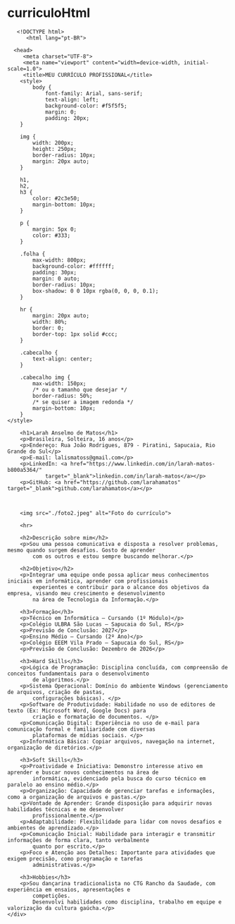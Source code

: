 # curriculoHtml

       <!DOCTYPE html>
          <html lang="pt-BR">

      <head>
         <meta charset="UTF-8">
         <meta name="viewport" content="width=device-width, initial-scale=1.0">
         <title>MEU CURRÍCULO PROFISSIONAL</title>
        <style>
            body {
                font-family: Arial, sans-serif;
                text-align: left;
                background-color: #f5f5f5;
                margin: 0;
                padding: 20px;
        }

        img {
            width: 200px;
            height: 250px;
            border-radius: 10px;
            margin: 20px auto;
        }

        h1,
        h2,
        h3 {
            color: #2c3e50;
            margin-bottom: 10px;
        }

        p {
            margin: 5px 0;
            color: #333;
        }

        .folha {
            max-width: 800px;
            background-color: #ffffff;
            padding: 30px;
            margin: 0 auto;
            border-radius: 10px;
            box-shadow: 0 0 10px rgba(0, 0, 0, 0.1);
        }

        hr {
            margin: 20px auto;
            width: 80%;
            border: 0;
            border-top: 1px solid #ccc;
        }

        .cabecalho {
            text-align: center;
        }

        .cabecalho img {
            max-width: 150px;
            /* ou o tamanho que desejar */
            border-radius: 50%;
            /* se quiser a imagem redonda */
            margin-bottom: 10px;
        }
    </style>
</head>

<body>
    <div class="folha">

        <h1>Larah Anselmo de Matos</h1>
        <p>Brasileira, Solteira, 16 anos</p>
        <p>Endereço: Rua João Rodrigues, 879 - Piratini, Sapucaia, Rio Grande do Sul</p>
        <p>E-mail: lalismatoss@gmail.com</p>
        <p>LinkedIn: <a href="https://www.linkedin.com/in/larah-matos-b800a5364/"
                target="_blank">linkedin.com/in/larah-matos</a></p>
        <p>GitHub: <a href="https://github.com/larahamatos" target="_blank">github.com/larahamatos</a></p>



        <img src="./foto2.jpeg" alt="Foto do currículo">

        <hr>

        <h2>Descrição sobre mim</h2>
        <p>Sou uma pessoa comunicativa e disposta a resolver problemas, mesmo quando surgem desafios. Gosto de aprender
            com os outros e estou sempre buscando melhorar.</p>

        <h2>Objetivo</h2>
        <p>Integrar uma equipe onde possa aplicar meus conhecimentos iniciais em informática, aprender com profissionais
            experientes e contribuir para o alcance dos objetivos da empresa, visando meu crescimento e desenvolvimento
            na área de Tecnologia da Informação.</p>

        <h3>Formação</h3>
        <p>Técnico em Informática – Cursando (1º Módulo)</p>
        <p>Colégio ULBRA São Lucas – Sapucaia do Sul, RS</p>
        <p>Previsão de Conclusão: 2027</p>
        <p>Ensino Médio – Cursando (2º Ano)</p>
        <p>Colégio EEEM Vila Prado – Sapucaia do Sul, RS</p>
        <p>Previsão de Conclusão: Dezembro de 2026</p>

        <h3>Hard Skills</h3>
        <p>Lógica de Programação: Disciplina concluída, com compreensão de conceitos fundamentais para o desenvolvimento
            de algoritmos.</p>
        <p>Sistema Operacional: Domínio do ambiente Windows (gerenciamento de arquivos, criação de pastas,
            configurações básicas). </p>
        <p>Software de Produtividade: Habilidade no uso de editores de texto (Ex: Microsoft Word, Google Docs) para
            criação e formatação de documentos. </p>
        <p>Comunicação Digital: Experiência no uso de e-mail para comunicação formal e familiaridade com diversas
            plataformas de mídias sociais. </p>
        <p>Informática Básica: Copiar arquivos, navegação na internet, organização de diretórios.</p>

        <h3>Soft Skills</h3>
        <p>Proatividade e Iniciativa: Demonstro interesse ativo em aprender e buscar novos conhecimentos na área de
            informática, evidenciado pela busca do curso técnico em paralelo ao ensino médio.</p>
        <p>Organização: Capacidade de gerenciar tarefas e informações, como a organização de arquivos e pastas.</p>
        <p>Vontade de Aprender: Grande disposição para adquirir novas habilidades técnicas e me desenvolver
            profissionalmente.</p>
        <p>Adaptabilidade: Flexibilidade para lidar com novos desafios e ambientes de aprendizado.</p>
        <p>Comunicação Inicial: Habilidade para interagir e transmitir informações de forma clara, tanto verbalmente
            quanto por escrito.</p>
        <p>Foco e Atenção aos Detalhes: Importante para atividades que exigem precisão, como programação e tarefas
            administrativas.</p>

        <h3>Hobbies</h3>
        <p>Sou dançarina tradicionalista no CTG Rancho da Saudade, com experiência em ensaios, apresentações e
            competições.
            Desenvolvi habilidades como disciplina, trabalho em equipe e valorização da cultura gaúcha.</p>
    </div>
</body>

</html>

